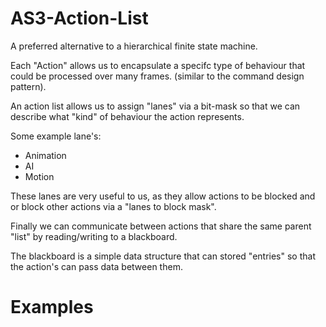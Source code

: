 AS3-Action-List
===============

A preferred alternative to a hierarchical finite state machine. 

Each "Action" allows us to encapsulate a specifc type of behaviour that could
be processed over many frames. (similar to the command design pattern).

An action list allows us to assign "lanes" via a bit-mask so that we can
describe what "kind" of behaviour the action represents.

Some example lane's:
- Animation
- AI
- Motion

These lanes are very useful to us, as they allow actions to be blocked and or block
other actions via a "lanes to block mask".

Finally we can communicate between actions that share the same parent "list" by
reading/writing to a blackboard.

The blackboard is a simple data structure that can stored "entries" so that the action's
can pass data between them.

# Examples

